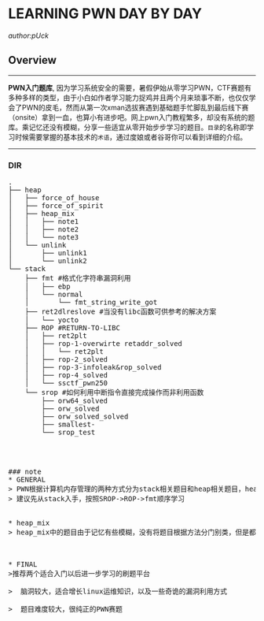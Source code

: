 # LEARNING PWN DAY BY DAY
*author:pUck*
## Overview
***
**PWN入门题库**, 因为学习系统安全的需要，暑假伊始从零学习PWN，CTF赛题有多种多样的类型，由于小白如作者学习能力捉鸡并且两个月来琐事不断，也仅仅学会了PWN的皮毛，然而从第一次xman选拔赛遇到基础题手忙脚乱到最后线下赛（onsite）拿到一血，也算小有进步吧。网上pwn入门教程繁多，却没有系统的题库。乘记忆还没有模糊，分享一些适宜从零开始步步学习的题目。`目录`的名称即学习时候需要掌握的基本技术的``术语``，通过度娘或者谷哥你可以看到详细的介绍。
***

### DIR
<pre>
.
├── heap
│   ├── force_of_house
│   ├── force_of_spirit
│   ├── heap_mix
│   │   ├── note1
│   │   ├── note2
│   │   └── note3
│   └── unlink
│       ├── unlink1
│       └── unlink2
└── stack
    ├── fmt #格式化字符串漏洞利用
    │   ├── ebp
    │   └── normal
    │       └── fmt_string_write_got
    ├── ret2dlreslove #当没有libc函数可供参考的解决方案
    │   └── yocto
    ├── ROP #RETURN-TO-LIBC
    │   ├── ret2plt
    │   ├── rop-1-overwirte retaddr_solved
    │   │   └── ret2plt
    │   ├── rop-2_solved
    │   ├── rop-3-infoleak&rop_solved
    │   ├── rop-4_solved
    │   └── ssctf_pwn250
    └── srop #如何利用中断指令直接完成操作而非利用函数
        ├── orw64_solved
        ├── orw_solved
        ├── orw_solved_solved
        ├── smallest-
        └── srop_test




### note
* GENERAL
> PWN根据计算机内存管理的两种方式分为stack相关题目和heap相关题目，heap的内存管理机制远比stack要复杂，最好的学习方式还是刷题，作者我在学习堆管理时候找不到难度适宜的入门题目因此走了很多弯路，这个题库中的题目不多，且非常基础，适合初学者第一次学习熟悉套路。
> 建议先从stack入手，按照SROP->ROP->fmt顺序学习


* heap_mix
> heap_mix中的题目由于记忆有些模糊，没有将题目根据方法分门别类，但是都是可以用unlink或者fastbin attack方式解决的，可以作为学习基本套路以后练手测试的题目



* FINAL
>推荐两个适合入门以后进一步学习的刷题平台

> <http://www.pwnable.kr> 脑洞较大，适合增长linux运维知识，以及一些奇诡的漏洞利用方式

> <http://www.pwnable.tw> 题目难度较大，很纯正的PWN赛题

